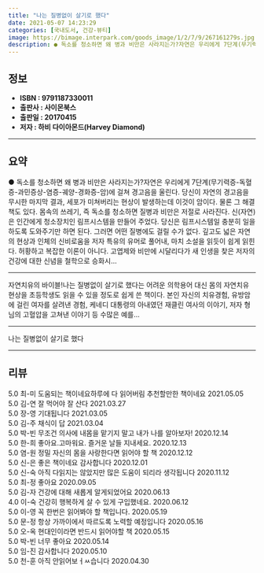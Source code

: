 ```yaml
---
title: "나는 질병없이 살기로 했다"
date: 2021-05-07 14:23:29
categories: [국내도서, 건강-뷰티]
image: https://bimage.interpark.com/goods_image/1/2/7/9/267161279s.jpg
description: ● 독소를 청소하면 왜 병과 비만은 사라지는가?자연은 우리에게 7단계(무기력증-독혈증-과민증상-염증-궤양-경화증-암)에 걸쳐 경고음을 울린다. 당신이 자연의 경고음을 무시한 마지막 결과, 세포가 미쳐버리는 현상이 발생하는데 이것이 암이다. 물론 그 해결책도 있다. 몸속의 쓰레기, 즉
---
```


## **정보**

- **ISBN : 9791187330011**
- **출판사 : 사이몬북스**
- **출판일 : 20170415**
- **저자 : 하비 다이아몬드(Harvey Diamond)**

------



## **요약**

●  독소를 청소하면 왜 병과 비만은 사라지는가?자연은 우리에게 7단계(무기력증-독혈증-과민증상-염증-궤양-경화증-암)에 걸쳐 경고음을 울린다. 당신이 자연의 경고음을 무시한 마지막 결과, 세포가 미쳐버리는 현상이 발생하는데 이것이 암이다. 물론 그 해결책도 있다. 몸속의 쓰레기, 즉 독소를 청소하면 질병과 비만은 저절로 사라진다. 신(자연)은 인간에게 청소장치인 림프시스템을 만들어 주었다. 당신은 림프시스템일 충분히 일을 하도록 도와주기만 하면 된다. 그러면 어떤 질병에도 걸릴 수가 없다. 깊고도 넓은 자연의 현상과 인체의 신비로움을 저자 특유의 유머로 풀어내, 마치 소설을 읽듯이 쉽게 읽힌다. 허황하고 복잡한 이론이 아니다. 고엽제와 비만에 시달리다가 새 인생을 찾은 저자의 건강에 대한 신념을 철학으로 승화시...

------

자연치유의 바이블!나는 질병없이 살기로 했다는 어려운 의학용어 대신 몸의 자연치유 현상을 초등학생도 읽을 수 있을 정도로 쉽게 쓴 책이다. 본인 자신의 치유경험, 유방암에 걸린 여자를 살려낸 경험, 케네디 대통령의 아내였던 재클린 여사의 이야기, 저자 형님의 고혈압을 고쳐낸 이야기 등 수많은 예를... 

------


나는 질병없이 살기로 했다 

------


## **리뷰** 

5.0 최-미 도움되는 책이네요하루에 다
읽어버림 추천할만한 책이네요 2021.05.05 <br/>5.0 김-연 잘 먹어야 잘 산다 2021.03.27 <br/>5.0 장-영 기대됩니다 2021.03.05 <br/>5.0 김-주 채식이 답 2021.03.04 <br/>5.0 박-빈 무조건 의사에 내몸을 맡기지 말고 내가 나를 알아보자! 2020.12.14 <br/>5.0 한-희 좋아요.고마워요.
즐거운 날들 지내세요. 2020.12.13 <br/>5.0 염-원 정밀 자신의 몸을 사랑한다면 읽어야 할 책 2020.12.12 <br/>5.0 신-은 좋은 책이네요 감사합니다 2020.12.01 <br/>5.0 신-숙 아직 다읽지는 않았지만 많은 도움이 되리라
생각됩니다 2020.11.12 <br/>5.0 최-정 좋아요 2020.09.05 <br/>5.0 김-자 건강에 대해 새롭게 알게되었어요 2020.06.13 <br/>4.0 이-숙 건강히 행복하게 살 수 있게 구입했네요. 2020.06.12 <br/>5.0 이-영 꼭 한번은 읽어봐야 할 책입니다. 2020.05.19 <br/>5.0 문-정 항상 가까이에서 따르도록 노력할 예정입니다 2020.05.16 <br/>5.0 오-옥 현대인이라면 반드시 읽어야할 책 2020.05.15 <br/>5.0 박-빈 너무 좋아요 2020.05.14 <br/>5.0 임-진 감사합니다  2020.05.10 <br/>5.0 천-훈 아직 안읽어보ㅓㅆ습니다 2020.04.30 <br/>